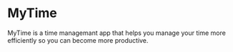 # MyTime
 MyTime is a time managemant app that helps you manage your time more efficiently so you can become more productive.
